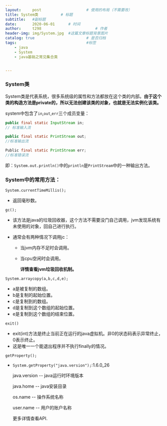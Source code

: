 ```yaml
---
layout:     post   				    # 使用的布局（不需要改）
title: System类			# 标题 
subtitle:   #副标题
date:       2020-06-01		# 时间
author:     t298						# 作者
header-img: img/System.jpg 	#这篇文章标题背景图片
catalog: true 						# 是否归档
tags:								#标签
    - java
    - System
    - java基础之常见集合类


---
```




### System类

System类是代表系统，很多系统级的属性和方法都放在这个类的内部。**由于这个类的构造方法是private的，所以无法创建该类的对象，也就是无法实例化该类。**

system中包含了`in`,`out`,`err`三个成员变量：

```java
public final static InputStream in;
// 标准输入流

public final static PrintStream out;
//标准输出流

Public final static PrintStream err;
//标准错误流

```

即：`System.out.println()`中的`println`是`PrintStream`中的一种输出方法。



### System中的常用方法：

`System.currentTimeMillis();`

- 返回毫秒数。

`gc();`

- 该方法是java的垃圾回收器，这个方法不需要没门自己调用，jvm发现系统有未使用的对象，回自己进行执行。

- 通常会有两种情况下调用jc：

  - 当jvm内存不足时会调用。

  - 当cpu空闲时会调用。

    **详情查看jvm垃圾回收机制。**



`System.arraycopy(a,b,c,d,e);`

- a是被复制的数组。
- b是复制的起始位置。
- c是复制到的数组。
- d是复制到这个数组的起始位置。
- e是复制到这个数组的结束位置。



`exit()`

- exit(int)方法是终止当前正在运行的java虚拟机。非0的状态码表示异常终止，0表示终止。
- 这是唯一一个能退出程序并不执行finally的情况。



`getProperty();`

- `System.getProperty("java.version");`:1.6.0_26

  

  java.version -- java运行时环境版本

  java.home    -- java安装目录

  os.name       -- 操作系统名称

  user.name   --  用户的账户名称

  更多详情查看API.

   

